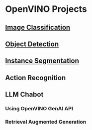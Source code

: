 # OpenVINO Projects
## [Image Classification](https://github.com/ramesh-dev-code/openvino-projects/tree/main/image-classification)   
## [Object Detection](https://github.com/ramesh-dev-code/openvino-projects/tree/main/object-detection)   
## [Instance Segmentation](https://github.com/ramesh-dev-code/openvino-projects/tree/main/image-segmentation)   
## Action Recognition
## LLM Chabot
### Using OpenVINO GenAI API
### Retrieval Augmented Generation
